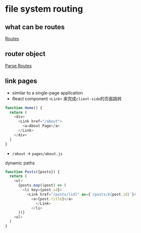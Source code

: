 # file system routing

## what can be routes

[Routes](NextJs_Routes.md)

## router object

[Parse Routes](NextJS_Parse_Routes.md)

## link pages

- similar to a single-page application
- React component `<Link>` 来完成`client-side`的页面跳转

```js
function Home() {
  return (
    <div>
      <Link href="/about">
        <a>About Page</a>
      </Link>
    </div>
  )
}
```

- `/about` $\rightarrow$ `pages/about.js`

dynamic paths

```js
function Posts({posts}) {
  return (
    <ul>
      {posts.map((post) => (
        <li key={post.id}>
          <Link href="/posts/[id]" as={`/posts/${post.id}`}>
            <a>{post.title}</a>
              </Link>
            </li>
      ))}
    <ul>
  )
}
```
